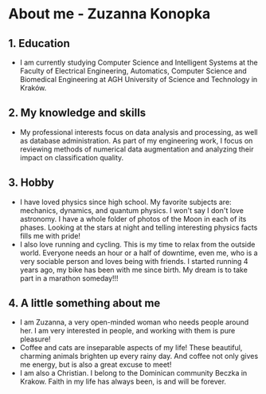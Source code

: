 #  About me - Zuzanna Konopka

## 1. Education

* I am currently studying Computer Science and Intelligent Systems at the Faculty of Electrical Engineering, Automatics, Computer Science and Biomedical Engineering at AGH University of Science and Technology in Kraków.

## 2. My knowledge and skills
* My professional interests focus on data analysis and processing, as well as database administration. As part of my engineering work, I focus on reviewing methods of numerical data augmentation and analyzing their impact on classification quality.

## 3. Hobby

* I have loved physics since high school. My favorite subjects are: mechanics, dynamics, and quantum physics. I won't say I don't love astronomy. I have a whole folder of photos of the Moon in each of its phases. Looking at the stars at night and telling interesting physics facts fills me with pride!
* I also love running and cycling. This is my time to relax from the outside world. Everyone needs an hour or a half of downtime, even me, who is a very sociable person and loves being with friends. I started running 4 years ago, my bike has been with me since birth. My dream is to take part in a marathon someday!!!


## 4. A little something about me

* I am Zuzanna, a very open-minded woman who needs people around her. I am very interested in people, and working with them is pure pleasure!
* Coffee and cats are inseparable aspects of my life! These beautiful, charming animals brighten up every rainy day. And coffee not only gives me energy, but is also a great excuse to meet!
* I am also a Christian. I belong to the Dominican community Beczka in Krakow. Faith in my life has always been, is and will be forever.

